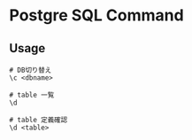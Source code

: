 # Postgre SQL Command

## Usage

```console
# DB切り替え
\c <dbname>

# table 一覧
\d

# table 定義確認
\d <table>
```
